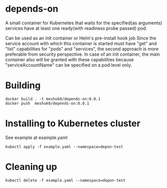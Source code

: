 # depends-on
A small container for Kubernetes that waits for the specified(as arguments) services have at least 
one ready(with readiness probe passed) pod.

Can be used as an init container or Helm's pre-install hook job
Since the service account with which this container is started must have "get" and "list" capabilities 
for "pods" and "services", the second approach is more preferable from security perspective. In case
of an init container, the main container also will be granted with these capabilities because 
"serviceAccountName" can be specified on a pod level only.

# Building
```
docker build . -t meshok0/depends-on:0.0.1
docker push  meshok0/depends-on:0.0.1 
```

# Installing to Kubernetes cluster
See example at example.yaml 
```
kubectl apply -f example.yaml --namespace=depon-test 
```

# Cleaning up
```
kubectl delete -f example.yaml --namespace=depon-test 
```